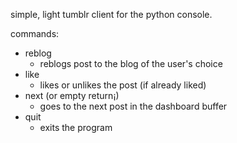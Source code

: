 simple, light tumblr client for the python console.

commands:
* reblog
    * reblogs post to the blog of the user's choice
* like
    * likes or unlikes the post (if already liked)
* next (or empty return¡)
    * goes to the next post in the dashboard buffer
* quit
    * exits the program

